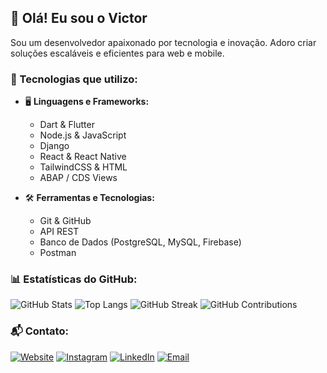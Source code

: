 ## 👋 Olá! Eu sou o Victor

Sou um desenvolvedor apaixonado por tecnologia e inovação. Adoro criar soluções escaláveis e eficientes para web e mobile.

### 🚀 Tecnologias que utilizo:

- 🖥️ **Linguagens e Frameworks:**
  - Dart & Flutter
  - Node.js & JavaScript
  - Django
  - React & React Native
  - TailwindCSS & HTML
  - ABAP / CDS Views

- 🛠 **Ferramentas e Tecnologias:**
  - Git & GitHub
  - API REST
  - Banco de Dados (PostgreSQL, MySQL, Firebase)
  - Postman

### 📊 Estatísticas do GitHub:

![GitHub Stats](https://github-readme-stats.vercel.app/api?username=victorgteixeira&show_icons=true&theme=radical)
![Top Langs](https://github-readme-stats.vercel.app/api/top-langs/?username=victorgteixeira&layout=compact&theme=radical)
![GitHub Streak](https://github-readme-streak-stats.herokuapp.com/?user=victorgteixeira&theme=radical)
![GitHub Contributions](https://github-contributor-stats.vercel.app/api?username=victorgteixeira)

### 📬 Contato:

[![Website](https://img.shields.io/badge/Website-000000?style=for-the-badge&logo=About.me&logoColor=white)]([https://seusite.com](https://victorgteixeira.com.br/))
[![Instagram](https://img.shields.io/badge/Instagram-E4405F?style=for-the-badge&logo=instagram&logoColor=white)]([https://instagram.com/seuinstagram](https://www.instagram.com/victorgteixeira?igsh=eDQwbmxtdXV6Z3M2))
[![LinkedIn](https://img.shields.io/badge/LinkedIn-0077B5?style=for-the-badge&logo=linkedin&logoColor=white)](https://linkedin.com/in/victorteixeira18)
[![Email](https://img.shields.io/badge/Email-D14836?style=for-the-badge&logo=gmail&logoColor=white)](mailto:seuemail@email.com)
